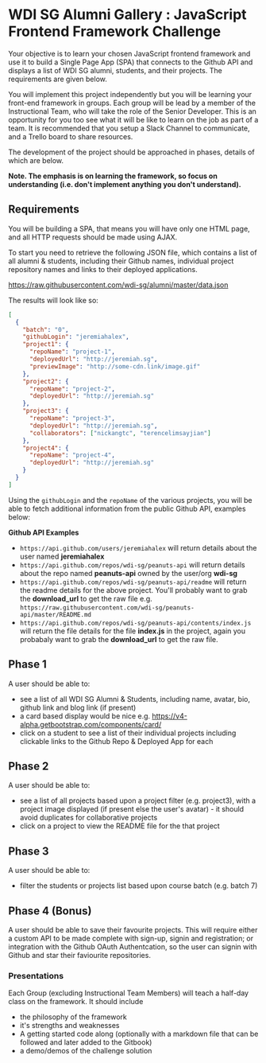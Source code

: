 # WDI SG Alumni Gallery : JavaScript Frontend Framework Challenge
Your objective is to learn your chosen JavaScript frontend framework and use it to build a Single Page App (SPA) that connects to the Github API and displays a list of WDI SG alumni, students, and their projects. The requirements are given below.

You will implement this project independently but you will be learning your front-end framework in groups. Each group will be lead by a member of the Instructional Team, who will take the role of the Senior Developer. This is an opportunity for you too see what it will be like to learn on the job as part of a team. It is recommended that you setup a Slack Channel to communicate, and a Trello board to share resources. 

The development of the project should be approached in phases, details of which are below. 

__Note. The emphasis is on learning the framework, so focus on understanding (i.e. don't implement anything you don't understand).__

## Requirements
You will be building a SPA, that means you will have only one HTML page, and all HTTP requests should be made using AJAX. 

To start you need to retrieve the following JSON file, which contains a list of all alumni & students, including their Github names, individual project repository names and links to their deployed applications.

https://raw.githubusercontent.com/wdi-sg/alumni/master/data.json

The results will look like so:

```json
[
  {
    "batch": "0",
    "githubLogin": "jeremiahalex",
    "project1": {
      "repoName": "project-1",
      "deployedUrl": "http://jeremiah.sg",
      "previewImage": "http://some-cdn.link/image.gif"
    },
    "project2": {
      "repoName": "project-2",
      "deployedUrl": "http://jeremiah.sg"
    },
    "project3": {
      "repoName": "project-3",
      "deployedUrl": "http://jeremiah.sg",
      "collaborators": ["nickangtc", "terencelimsayjian"]
    },
    "project4": {
      "repoName": "project-4",
      "deployedUrl": "http://jeremiah.sg"
    }
  }
]
```

Using the `githubLogin` and the `repoName` of the various projects, you will be able to fetch additional information from the public Github API, examples below:

__Github API Examples__
- `https://api.github.com/users/jeremiahalex` will return details about the user named __jeremiahalex__
- `https://api.github.com/repos/wdi-sg/peanuts-api` will return details about the repo named __peanuts-api__ owned by the user/org __wdi-sg__
- `https://api.github.com/repos/wdi-sg/peanuts-api/readme` will return the readme details for the above project. You'll probably want to grab the __download_url__ to get the raw file e.g. `https://raw.githubusercontent.com/wdi-sg/peanuts-api/master/README.md`
- `https://api.github.com/repos/wdi-sg/peanuts-api/contents/index.js` will return the file details for the file __index.js__ in the project, again you probabaly want to grab the __download_url__ to get the raw file.


## Phase 1
A user should be able to:
- see a list of all WDI SG Alumni & Students, including name, avatar, bio, github link and blog link (if present)
 - a card based display would be nice e.g. https://v4-alpha.getbootstrap.com/components/card/ 
- click on a student to see a list of their individual projects including clickable links to the Github Repo & Deployed App for each

## Phase 2
A user should be able to:
- see a list of all projects based upon a project filter (e.g. project3), with a project image displayed (if present else the user's avatar) - it should avoid duplicates for collaborative projects
- click on a project to view the README file for the that project

## Phase 3
A user should be able to:
- filter the students or projects list based upon course batch (e.g. batch 7)

## Phase 4 (Bonus)
A user should be able to save their favourite projects. This will require either a custom API to be made complete with sign-up, signin and registration; or integration with the Github OAuth Authentcation, so the user can signin with Github and star their faviourite repositories.  

### Presentations
Each Group (excluding Instructional Team Members) will teach a half-day class on the framework. It should include
- the philosophy of the framework
- it's strengths and weaknesses
- A getting started code along (optionally with a markdown file that can be followed and later added to the Gitbook)
- a demo/demos of the challenge solution
